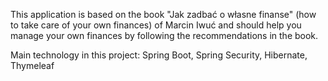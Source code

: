 This application is based on the book "Jak zadbać o własne finanse" (how to take care of your own finances) of Marcin Iwuć 
and should help you manage your own finances by following the recommendations in the book.

Main technology in this project: Spring Boot, Spring Security, Hibernate, Thymeleaf


